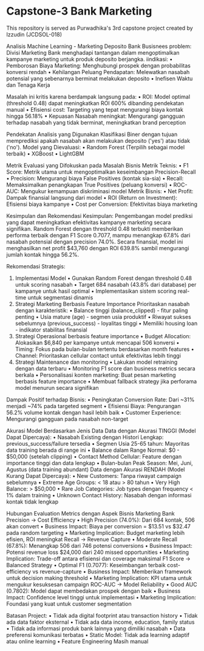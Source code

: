 # Capstone-3 Bank Marketing
This repository is served as Purwadhika's 3rd capstone project created by Izzudin (JCDSOL-018) 

Analisis Machine Learning - Marketing Deposito Bank
Busisnees problem: 
Divisi Marketing Bank menghadapi tantangan dalam mengoptimalkan kampanye marketing untuk produk deposito berjangka.
iindikasi:
•	Pemborosan Biaya Marketing: Menghubungi prospek dengan probabilitas konversi rendah
•	Kehilangan Peluang Pendapatan: Melewatkan nasabah potensial yang sebenarnya berminat melakukan deposito
•	Inefisen Waktu dan Tenaga Kerja 

Masalah ini kritis karena berdampak langsung pada:
•	ROI: Model optimal (threshold 0.48) dapat meningkatkan ROI 600% dibanding pendekatan manual
•	Efisiensi cost: Targeting yang tepat mengurangi biaya kontak hingga 56.18%
•	Kepuasan Nasabah meningkat: Mengurangi gangguan terhadap nasabah yang tidak berminat, meningkatkan brand perception

Pendekatan Analisis yang Digunakan
Klasifikasi Biner dengan tujuan memprediksi apakah nasabah akan melakukan deposito ('yes') atau tidak ('no').
Model yang Dievaluasi:
•	Random Forest (Terpilih sebagai model terbaik)
•	XGBoost
•	LightGBM

Metrik Evaluasi yang Difokuskan pada Masalah Bisnis
Metrik Teknis:
•	F1 Score: Metrik utama untuk mengoptimalkan keseimbangan Precision-Recall
•	Precision: Mengurangi biaya False Positives (kontak sia-sia)
•	Recall: Memaksimalkan penangkapan True Positives (peluang konversi)
•	ROC-AUC: Mengukur kemampuan diskriminasi model
Metrik Bisnis:
•	Net Profit: Dampak finansial langsung dari model
•	ROI (Return on Investment): Efisiensi biaya kampanye
•	Cost per Conversion: Efektivitas biaya marketing

Kesimpulan dan Rekomendasi
Kesimpulan:
Pengembangan model prediksi yang dapat meningkatkan efektivitas kampanye marketing secara signifikan. Random Forest dengan threshold 0.48 terbukti memberikan performa terbaik dengan F1 Score 0.7077, mampu menangkap 67.8% dari nasabah potensial dengan precision 74.0%. Secara finansial, model ini menghasilkan net profit $43,760 dengan ROI 639.8% sambil mengurangi jumlah kontak hingga 56.2%.

Rekomendasi Strategis:
1. Implementasi Model
•	Gunakan Random Forest dengan threshold 0.48 untuk scoring nasabah
•	Target 684 nasabah (43.8% dari database) per kampanye untuk hasil optimal
•	Implementasikan sistem scoring real-time untuk segmentasi dinamis
2. Strategi Marketing Berbasis Feature Importance
Prioritaskan nasabah dengan karakteristik:
•	Balance tinggi (balance_clipped) - fitur paling penting
•	Usia mature (age) - segmen usia produktif
•	Riwayat sukses sebelumnya (previous_success) - loyalitas tinggi
•	Memiliki housing loan - indikator stabilitas finansial
3. Strategi Operasional berbasis feature importance
•	Budget Allocation: Alokasikan $6,840 per kampanye untuk mencapai 506 konversi
•	Timing: Fokus pada bulan-bulan tertentu berdasarkan month features
•	Channel: Prioritaskan cellular contact untuk efektivitas lebih tinggi
4. Strategi Maintenance dan monitoring
•	Lakukan model retraining dengan data terbaru
•	Monitoring F1 score dan business metrics secara berkala
•	Personalisasi konten marketing: Buat pesan marketing berbasis feature importance
•	Membuat fallback strategy jika perforama model menurun secara signifikan

Dampak Positif terhadap Bisnis:
•	Peningkatan Conversion Rate: Dari ~31% menjadi ~74% pada targeted segment
•	Efisiensi Biaya: Pengurangan 56.2% volume kontak dengan hasil lebih baik
•	Customer Experience: Mengurangi gangguan pada nasabah non-target

Akurasi Model Berdasarkan Jenis Data
Data dengan Akurasi TINGGI (Model Dapat Dipercaya):
•	Nasabah Existing dengan Histori Lengkap: previous_success/failure tersedia
•	Segmen Usia 25-65 tahun: Mayoritas data training berada di range ini
•	Balance dalam Range Normal: $0 - $50,000 (setelah clipping)
•	Contact Method Cellular: Feature dengan importance tinggi dan data lengkap
•	Bulan-bulan Peak Season: Mei, Juni, Agustus (data training abundant)
Data dengan Akurasi RENDAH (Model Kurang Dapat Dipercaya):
•	New Customers: Tanpa riwayat campaign sebelumnya
•	Extreme Age Groups: < 18 atau > 80 tahun
•	Very High Balance: > $50,000
•	Rare Job Categories: Job types dengan frequency < 1% dalam training
•	Unknown Contact History: Nasabah dengan informasi kontak tidak lengkap

Hubungan Evaluation Metrics dengan Aspek Bisnis Marketing Bank
Precision → Cost Efficiency
•	High Precision (74.0%): Dari 684 kontak, 506 akan convert
•	Business Impact: Biaya per conversion = $13.51 vs $32.47 pada random targeting
•	Marketing Implication: Budget marketing lebih efisien, ROI meningkat
Recall → Revenue Capture
•	Moderate Recall (67.8%): Menangkap 506 dari 746 potensi conversions
•	Business Impact: Potensi revenue loss $24,000 dari 240 missed opportunities
•	Marketing Implication: Trade-off antara efisiensi dan coverage maksimal
F1 Score → Balanced Strategy
•	Optimal F1 (0.7077): Keseimbangan terbaik cost-efficiency vs revenue-capture
•	Business Impact: Memberikan framework untuk decision making threshold
•	Marketing Implication: KPI utama untuk mengukur kesuksesan campaign
ROC-AUC → Model Reliability
•	Good AUC (0.7802): Model dapat membedakan prospek dengan baik
•	Business Impact: Confidence level tinggi untuk implementasi
•	Marketing Implication: Foundasi yang kuat untuk customer segmentation

Batasan Project:
•	Tidak ada digital footprint atau transaction history
• Tidak ada data faktor eksternal
•	Tidak ada data income, education, family status
•	Tidak ada informasi produk bank lainnya yang dimiliki nasabah
•	Data preferensi komunikasi terbatas
•	Static Model: Tidak ada learning adaptif atau online learning
•	Feature Engineering Masih manual

